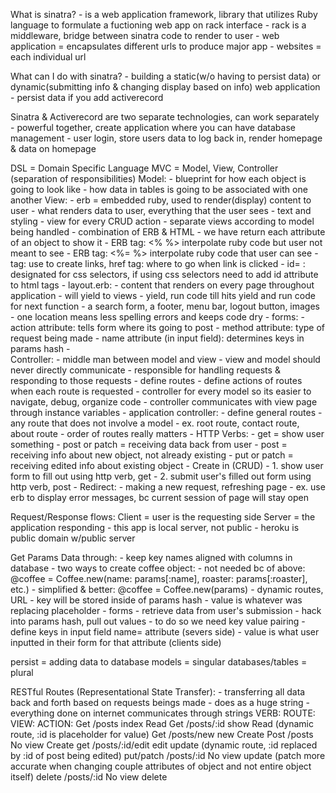 What is sinatra?
    - is a web application framework, library that utilizes Ruby language to formulate a fuctioning web app on rack interface
        - rack is a middleware, bridge between sinatra code to render to user 
    - web application = encapsulates different urls to produce major app
    - websites = each individual url

What can I do with sinatra?
    - building a static(w/o having to persist data) or dynamic(submitting info & changing display based on info) web application
    - persist data if you add activerecord

Sinatra & Activerecord are two separate technologies, can work separately
    - powerful together, create application where you can have database management
    - user login, store users data to log back in, render homepage & data on homepage

DSL = Domain Specific Language
MVC = Model, View, Controller (separation of responsibilities)
    Model:
        - blueprint for how each object is going to look like
        - how data in tables is going to be associated with one another
    View:
        - erb = embedded ruby, used to render(display) content to user
        - what renders data to user, everything that the user sees
        - text and styling
        - view for every CRUD action
        - separate views according to model being handled
        - combination of ERB & HTML
        - we have return each attribute of an object to show it
        - ERB tag: <% %> interpolate ruby code but user not meant to see
        - ERB tag: <%= %> interpolate ruby code that user can see
        - <a> tag: use to create links, href tag: where to go when link is clicked
        - id= : designated for css selectors, if using css selectors need to add id attribute to html tags
            - layout.erb:
                - content that renders on every page throughout application
                    - will yield to views 
                    - yield, run code till hits yield and run code for next function
                - a search form, a footer, menu bar, logout button, images
                - one location means less spelling errors and keeps code dry
        - forms:
            - action attribute: tells form where its going to post
            - method attribute: type of request being made
            - name attribute (in input field): determines keys in params hash
                -  
    Controller:
        - middle man between model and view
            - view and model should never directly communicate
        - responsible for handling requests & responding to those requests
        - define routes
        - define actions of routes when each route is requested
        - controller for every model so its easier to navigate, debug, organize code
        - controller communicates with view page through instance variables
            - application controller:
                - define general routes
                - any route that does not involve a model
                - ex. root route, contact route, about route
                - order of routes really matters
        - HTTP Verbs:
            - get = show user something
            - post or patch = receiving data back from user
                - post = receiving info about new object, not already existing
                - put or patch = receiving edited info about existing object
        - Create in (CRUD)
            - 1. show user form to fill out using http verb, get
            - 2. submit user's filled out form using http verb, post
        - Redirect:
            - making a new request, refreshing page
            - ex. use erb to display error messages, bc current session of page will stay open

Request/Response flows:
    Client = user is the requesting side
    Server = the application responding
        - this app is local server, not public
        - heroku is public domain w/public server

Get Params Data through: 
    - keep key names aligned with columns in database
        - two ways to create coffee object:
            - not needed bc of above: @coffee = Coffee.new(name: params[:name], roaster: params[:roaster], etc.)
            - simplified & better: @coffee = Coffee.new(params)
    - dynamic routes, URL
        - key will be stored inside of params hash
        - value is whatever was replacing placeholder
    - forms
        - retrieve data from user's submission
        - hack into params hash, pull out values
        - to do so we need key value pairing
            - define keys in input field name= attribute (severs side)
            - value is what user inputted in their form for that attribute (clients side)

persist = adding data to database
models = singular
databases/tables = plural

RESTful Routes (Representational State Transfer):
    - transferring all data back and forth based on requests beings made
    - does as a huge string
    - everything done on internet communicates through strings
    VERB:       ROUTE:      VIEW:       ACTION:
    Get         /posts      index       Read
    Get         /posts/:id  show        Read (dynamic route, :id is placeholder for value)
    Get         /posts/new  new         Create
    Post        /posts      No view     Create
    get         /posts/:id/edit  edit   update (dynamic route, :id replaced by :id of post being edited)
    put/patch   /posts/:id  No view     update (patch more accurate when changing couple attributes of object and not entire object itself)
    delete      /posts/:id  No view     delete




